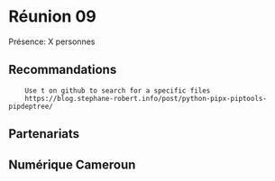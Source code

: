 # Réunion 09

Présence: X personnes

## Recommandations

```
    Use t on github to search for a specific files
    https://blog.stephane-robert.info/post/python-pipx-piptools-pipdeptree/
```


## Partenariats



## Numérique Cameroun

```
  
```
